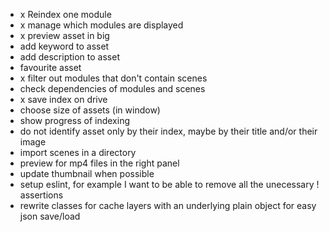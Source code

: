 - x Reindex one module
- x manage which modules are displayed
- x preview asset in big
- add keyword to asset
- add description to asset
- favourite asset
- x filter out modules that don't contain scenes
- check dependencies of modules and scenes
- x save index on drive
- choose size of assets (in window)
- show progress of indexing
- do not identify asset only by their index, maybe by their title and/or their image
- import scenes in a directory
- preview for mp4 files in the right panel
- update thumbnail when possible
- setup eslint, for example I want to be able to remove all the unecessary ! assertions
- rewrite classes for cache layers with an underlying plain object for easy json save/load